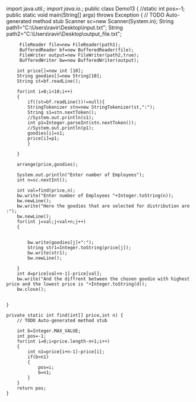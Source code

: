 import java.util.*;
import java.io.*;
public class Demo13 {
			//static int pos=-1;
	public static void main(String[] args) throws Exception {
		// TODO Auto-generated method stub
		Scanner sc=new Scanner(System.in);
		String path1="C:\\Users\\ravir\\Desktop\\input.txt";
		String path2="C:\\Users\\ravir\\Desktop\\output_file.txt";

		 FileReader file=new FileReader(path1);
		 BufferedReader bf=new BufferedReader(file);
		 FileWriter output=new FileWriter(path2,true);
		 BufferedWriter bw=new BufferedWriter(output);
		
		int price[]=new int [10];
		String goodies[]=new String[10];
		String st=bf.readLine();
		
		for(int i=0;i<10;i++)
		{  
			if((st=bf.readLine())!=null){
			StringTokenizer stn=new StringTokenizer(st,":");
			String s1=stn.nextToken();
			//System.out.println(s1);
			int p1=Integer.parseInt(stn.nextToken());
			//System.out.println(p1);
			goodies[i]=s1;
			price[i]=p1;
			}
			
		}
		
		arrange(price,goodies);
		
		System.out.println("Enter number of Employees");
		int n=sc.nextInt();
		
		int val=find(price,n);
		bw.write("Enter number of Employees "+Integer.toString(n));
		bw.newLine();
		bw.write("Here the goodies that are selected for distribution are :");
		bw.newLine();
		for(int j=val;j<val+n;j++)
		{
			
			
			bw.write(goodies[j]+":");
			String str1=Integer.toString(price[j]);
			bw.write(str1);
			bw.newLine();
			
		}
		int d=price[val+n-1]-price[val];
		bw.write("And the diffrent between the chosen goodie with highest price and the lowest price is "+Integer.toString(d));
		bw.close();
	
		
	}

	private static int find(int[] price,int n) {
		// TODO Auto-generated method stub
		
		int b=Integer.MAX_VALUE;
		int pos=-1;
		for(int i=0;i<price.length-n+1;i++)
		{
			int n1=price[i+n-1]-price[i];
			if(b>n1)
			{
				pos=i;
				b=n1;
			}
		}
		return pos;
	}
